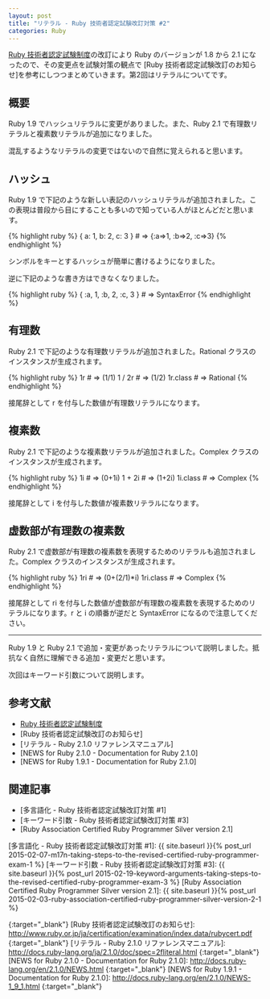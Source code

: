 ```yaml
---
layout: post
title: "リテラル - Ruby 技術者認定試験改訂対策 #2"
categories: Ruby
---
```

[Ruby 技術者認定試験制度]の改訂により Ruby のバージョンが 1.8 から 2.1 になったので、その変更点を試験対策の観点で [Ruby 技術者認定試験改訂のお知らせ]を参考にしつつまとめていきます。第2回はリテラルについてです。

概要
----

Ruby 1.9 でハッシュリテラルに変更がありました。また、Ruby 2.1 で有理数リテラルと複素数リテラルが追加になりました。

混乱するようなリテラルの変更ではないので自然に覚えられると思います。

ハッシュ
--------

Ruby 1.9 で下記のような新しい表記のハッシュリテラルが追加されました。この表現は普段から目にすることも多いので知っている人がほとんどだと思います。

{% highlight ruby %}
{ a: 1, b: 2, c: 3 } # => {:a=>1, :b=>2, :c=>3}
{% endhighlight %}

シンボルをキーとするハッシュが簡単に書けるようになりました。

逆に下記のような書き方はできなくなりました。

{% highlight ruby %}
{ :a, 1, :b, 2, :c, 3 } # => SyntaxError
{% endhighlight %}

有理数
------

Ruby 2.1 で下記のような有理数リテラルが追加されました。Rational クラスのインスタンスが生成されます。

{% highlight ruby %}
1r # => (1/1)
1 / 2r # => (1/2)
1r.class # => Rational
{% endhighlight %}

接尾辞として r を付与した数値が有理数リテラルになります。

複素数
------

Ruby 2.1 で下記のような複素数リテラルが追加されました。Complex クラスのインスタンスが生成されます。

{% highlight ruby %}
1i # => (0+1i)
1 + 2i # => (1+2i)
1i.class # => Complex
{% endhighlight %}

接尾辞として i を付与した数値が複素数リテラルになります。

虚数部が有理数の複素数
----------------------

Ruby 2.1 で虚数部が有理数の複素数を表現するためのリテラルも追加されました。Complex クラスのインスタンスが生成されます。

{% highlight ruby %}
1ri # => (0+(2/1)*i)
1ri.class # => Complex
{% endhighlight %}

接尾辞として ri を付与した数値が虚数部が有理数の複素数を表現するためのリテラルになります。r と i の順番が逆だと SyntaxError になるので注意してください。

--------------------------------------------------------------------------------

Ruby 1.9 と Ruby 2.1 で追加・変更があったリテラルについて説明しました。抵抗なく自然に理解できる追加・変更だと思います。

次回はキーワード引数について説明します。

参考文献
--------

* [Ruby 技術者認定試験制度]
* [Ruby 技術者認定試験改訂のお知らせ]
* [リテラル - Ruby 2.1.0 リファレンスマニュアル]
* [NEWS for Ruby 2.1.0 - Documentation for Ruby 2.1.0]
* [NEWS for Ruby 1.9.1 - Documentation for Ruby 2.1.0]

関連記事
--------

* [多言語化 - Ruby 技術者認定試験改訂対策 #1]
* [キーワード引数 - Ruby 技術者認定試験改訂対策 #3]
* [Ruby Association Certified Ruby Programmer Silver version 2.1]

[多言語化 - Ruby 技術者認定試験改訂対策 #1]: {{ site.baseurl }}{% post_url 2015-02-07-m17n-taking-steps-to-the-revised-certified-ruby-programmer-exam-1 %}
[キーワード引数 - Ruby 技術者認定試験改訂対策 #3]: {{ site.baseurl }}{% post_url 2015-02-19-keyword-arguments-taking-steps-to-the-revised-certified-ruby-programmer-exam-3 %}
[Ruby Association Certified Ruby Programmer Silver version 2.1]: {{ site.baseurl }}{% post_url 2015-02-03-ruby-association-certified-ruby-programmer-silver-version-2-1 %}

[Ruby 技術者認定試験制度]: http://www.ruby.or.jp/ja/certification/examination/
{:target="_blank"}
[Ruby 技術者認定試験改訂のお知らせ]: http://www.ruby.or.jp/ja/certification/examination/index.data/rubycert.pdf
{:target="_blank"}
[リテラル - Ruby 2.1.0 リファレンスマニュアル]: http://docs.ruby-lang.org/ja/2.1.0/doc/spec=2fliteral.html
{:target="_blank"}
[NEWS for Ruby 2.1.0 - Documentation for Ruby 2.1.0]: http://docs.ruby-lang.org/en/2.1.0/NEWS.html
{:target="_blank"}
[NEWS for Ruby 1.9.1 - Documentation for Ruby 2.1.0]: http://docs.ruby-lang.org/en/2.1.0/NEWS-1_9_1.html
{:target="_blank"}
